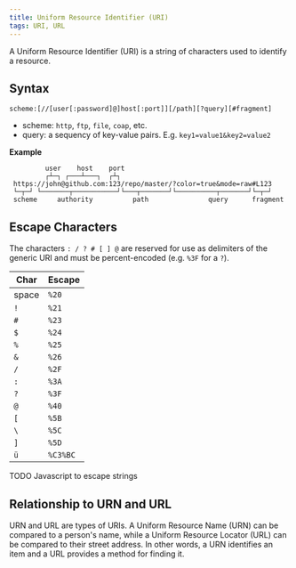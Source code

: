 ```yaml
---
title: Uniform Resource Identifier (URI)
tags: URI, URL
---
```

A Uniform Resource Identifier (URI) is a string of characters used to identify a resource.



## Syntax

```
scheme:[//[user[:password]@]host[:port]][/path][?query][#fragment]
```
* scheme: `http`, `ftp`, `file`, `coap`, etc.
* query: a sequency of key-value pairs. E.g. `key1=value1&key2=value2`



**Example**
```
         user    host    port
         ┌┴─┐ ┌───┴───┐  ┌┴┐ 
 https://john@github.com:123/repo/master/?color=true&mode=raw#L123
 └─┬─┘ └───────┬───────────┘└───┬───────┘└──────────┬───────┘└─┬─┘  
 scheme     authority          path               query      fragment
```


## Escape Characters
The characters `: / ? # [ ] @` are reserved for use as delimiters of the generic URI and must be percent-encoded (e.g. `%3F` for a `?`).


| Char        | Escape |
|-------------|--------|
| space       | `%20`  |
| `!`         | `%21`  |
| `#`         | `%23`  |
| `$`         | `%24`  |
| `%`         | `%25`  |
| `&`         | `%26`  |
| `/`         | `%2F`  |
| `:`	      | `%3A`  |
| `?`         | `%3F`  |
| `@`         | `%40`  |
| `[`         | `%5B`  |
| `\`         | `%5C`  |
| `]`         | `%5D`  |
| `ü`         | `%C3%BC`  |


TODO Javascript to escape strings



## Relationship to URN and URL
URN and URL are types of URIs.
A Uniform Resource Name (URN) can be compared to a person's name, while a Uniform Resource Locator (URL) can be compared to their street address. In other words, a URN identifies an item and a URL provides a method for finding it.


